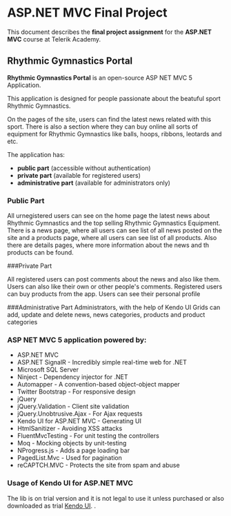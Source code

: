 # ASP.NET MVC Final Project
 This document describes the **final project assignment** for the **ASP.NET MVC** course at Telerik Academy.
 
## Rhythmic Gymnastics Portal
**Rhythmic Gymnastics Portal** is an open-source ASP NET MVC 5 Application.

 This application is designed for people passionate about the beatuful sport Rhythmic Gymnastics.

 On the pages of the site, users can find the latest news related with this sport. There is also a section
 where they can buy online all sorts of equipment for Rhythmic Gymnastics like balls, hoops, ribbons, leotards and etc.

 The application has:
 * **public part** (accessible without authentication)
 * **private part** (available for registered users)
 * **administrative part** (available for administrators only)
 
 ### Public Part
 
 All urnegistered users can see on the home page the latest news about Rhythmic Gymnastics and the top selling Rhythmic Gymnastics Equipment.
 There is a news page, where all users can see list of all news posted on the site and a products page, where all users can see list of all
 products. Also there are details pages, where more information about the news and th products can be found.
 
 ###Private Part
 
 All registered users can post comments about the news and also like them. Users can also like their own or other people's comments.
 Registered users can buy products from the app. Users can see their personal profile
 
 ###Administrative Part
 Administrators, with the help of Kendo UI Grids can add, update and delete news, news categories, products and product categories 
 
### ASP NET MVC 5 application powered by:

- ASP.NET MVC 
- ASP.NET SignalR - Incredibly simple real-time web for .NET
- Microsoft SQL Server
- Ninject - Dependency injector for .NET
- Automapper - A convention-based object-object mapper
- Twitter Bootstrap - For responsive design
- jQuery
- jQuery.Validation - Client site validation
- jQuery.Unobtrusive.Ajax - For Ajax requests
- Kendo UI for ASP.NET MVC - Generating UI
- HtmlSanitizer - Avoiding  XSS attacks
- FluentMvcTesting - For unit testing the controllers
- Moq - Mocking objects by unit-testing
- NProgress.js - Adds a page loading bar
- PagedList.Mvc - Used for pagination 
- reCAPTCH.MVC -  Protects the site from spam and abuse

### Usage of Kendo UI for ASP.NET MVC

The lib is on trial version and it is not legal to use it unless purchased or also downloaded as trial [Kendo UI](http://www.telerik.com/kendo-ui).
.
